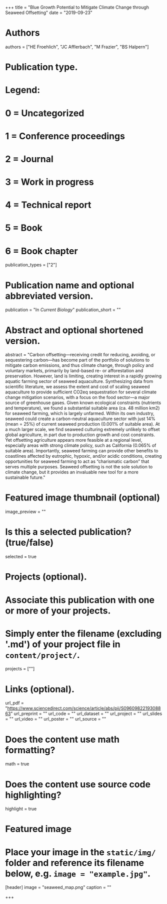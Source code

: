 +++
title = "Blue Growth Potential to Mitigate Climate Change through Seaweed Offsetting"
date = "2019-09-23"

# Authors
authors = ["HE Froehlich", "JC Afflerbach", "M Frazier", "BS Halpern"]

# Publication type.
# Legend:
# 0 = Uncategorized
# 1 = Conference proceedings
# 2 = Journal
# 3 = Work in progress
# 4 = Technical report
# 5 = Book
# 6 = Book chapter
publication_types = ["2"]

# Publication name and optional abbreviated version.
publication = "In *Current Biology*"
publication_short = ""

# Abstract and optional shortened version.
abstract = "Carbon offsetting—receiving credit for reducing, avoiding, or sequestering carbon—has become part of the portfolio of solutions to mitigate carbon emissions, and thus climate change, through policy and voluntary markets, primarily by land-based re- or afforestation and preservation. However, land is limiting, creating interest in a rapidly growing aquatic farming sector of seaweed aquaculture. Synthesizing data from scientific literature, we assess the extent and cost of scaling seaweed aquaculture to provide sufficient CO2eq sequestration for several climate change mitigation scenarios, with a focus on the food sector—a major source of greenhouse gases. Given known ecological constraints (nutrients and temperature), we found a substantial suitable area (ca. 48 million km2) for seaweed farming, which is largely unfarmed. Within its own industry, seaweed could create a carbon-neutral aquaculture sector with just 14% (mean = 25%) of current seaweed production (0.001% of suitable area). At a much larger scale, we find seaweed culturing extremely unlikely to offset global agriculture, in part due to production growth and cost constraints. Yet offsetting agriculture appears more feasible at a regional level, especially areas with strong climate policy, such as California (0.065% of suitable area). Importantly, seaweed farming can provide other benefits to coastlines affected by eutrophic, hypoxic, and/or acidic conditions, creating opportunities for seaweed farming to act as “charismatic carbon” that serves multiple purposes. Seaweed offsetting is not the sole solution to climate change, but it provides an invaluable new tool for a more sustainable future."

# Featured image thumbnail (optional)
image_preview = ""

# Is this a selected publication? (true/false)
selected = true

# Projects (optional).
#   Associate this publication with one or more of your projects.
#   Simply enter the filename (excluding '.md') of your project file in `content/project/`.
projects = [""]

# Links (optional).
url_pdf = "https://www.sciencedirect.com/science/article/abs/pii/S0960982219308863"
url_preprint = ""
url_code = ""
url_dataset = ""
url_project = ""
url_slides = ""
url_video = ""
url_poster = ""
url_source = ""

# Does the content use math formatting?
math = true

# Does the content use source code highlighting?
highlight = true

# Featured image
# Place your image in the `static/img/` folder and reference its filename below, e.g. `image = "example.jpg"`.
[header]
image = "seaweed_map.png"
caption = ""

+++


